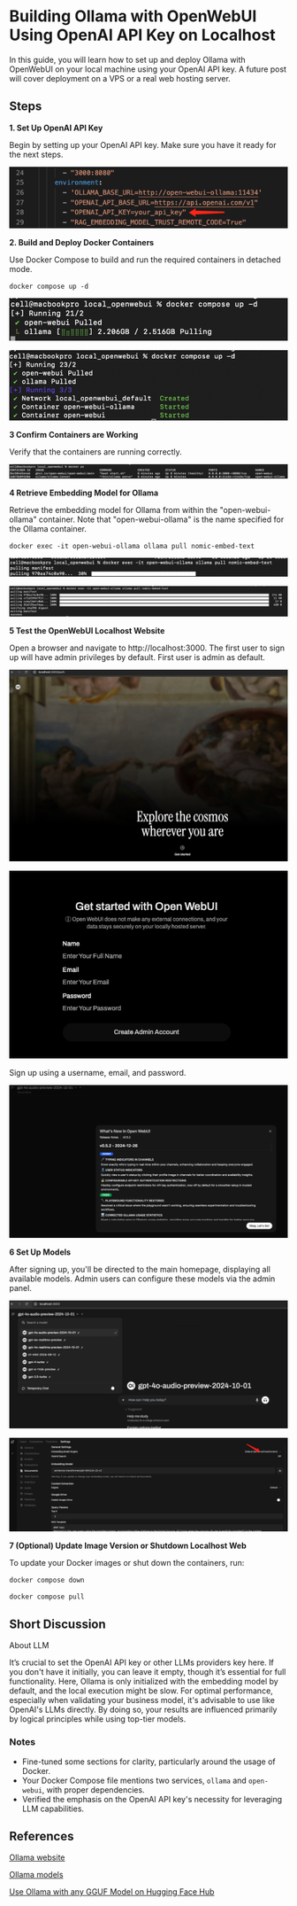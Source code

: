# Building Ollama with OpenWebUI Using OpenAI API Key on Localhost

In this guide, you will learn how to set up and deploy Ollama with OpenWebUI on your local machine using your OpenAI API key. A future post will cover deployment on a VPS or a real web hosting server.

## Steps

**1. Set Up OpenAI API Key**

Begin by setting up your OpenAI API key. Make sure you have it ready for the next steps.

![image1](./assets/setup_key.png)

**2. Build and Deploy Docker Containers**

Use Docker Compose to build and run the required containers in detached mode.

```batch
docker compose up -d
```

![Start-containers](./assets/pull.png)

![Build-containers](./assets/pull2.png)

**3 Confirm Containers are Working**

Verify that the containers are running correctly.

![Confirm-containers](./assets/ps.png)

**4 Retrieve Embedding Model for Ollama**

Retrieve the embedding model for Ollama from within the "open-webui-ollama" container. Note that "open-webui-ollama" is the name specified for the Ollama container.

```batch
docker exec -it open-webui-ollama ollama pull nomic-embed-text
```

![Pull-Ollama-model](./assets/ollama-container-loadmodel.png)

![Pull-Ollama-model](./assets/ollamacontainer_loadmodel.png)

**5 Test the OpenWebUI Localhost Website**

Open a browser and navigate to http://localhost:3000. The first user to sign up will have admin privileges by default.
First user is admin as default.

![Open-OpenwebUI-local](./assets/localhost_load.png)

![Open-OpenwebUI-local](./assets/localhost_2.png)

Sign up using a username, email, and password.

![Open-OpenwebUI-local](./assets/localhost-3.png)

**6 Set Up Models**

After signing up, you'll be directed to the main homepage, displaying all available models. Admin users can configure these models via the admin panel.

![Default-models](./assets/localhost-openai-model.png)

![Embedding-models](./assets/localhost-6.png)

**7 (Optional) Update Image Version or Shutdown Localhost Web**

To update your Docker images or shut down the containers, run:

```batch
docker compose down
```

```batch
docker compose pull
```

## Short Discussion

About LLM

It’s crucial to set the OpenAI API key or other LLMs providers key here. If you don't have it initially, you can leave it empty, though it’s essential for full functionality. Here, Ollama is only initialized with the embedding model by default, and the local execution might be slow. For optimal performance, especially when validating your business model, it's advisable to use like OpenAI's LLMs directly. By doing so, your results are influenced primarily by logical principles while using top-tier models.

### Notes

- Fine-tuned some sections for clarity, particularly around the usage of Docker.
- Your Docker Compose file mentions two services, `ollama` and `open-webui`, with proper dependencies.
- Verified the emphasis on the OpenAI API key's necessity for leveraging LLM capabilities.

## References

[Ollama website](https://ollama.com/)

[Ollama models](https://ollama.com/search)

[Use Ollama with any GGUF Model on Hugging Face Hub](https://huggingface.co/docs/hub/en/ollama)

